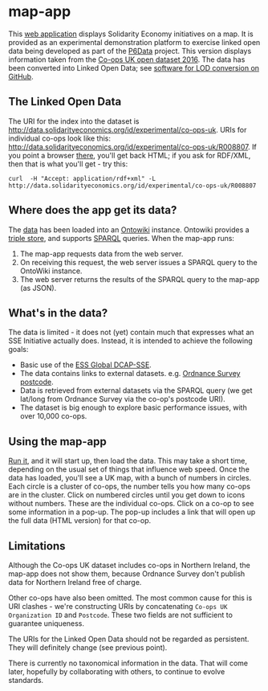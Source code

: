 # map-app

This [web application](http://data.solidarityeconomics.org/map-app/) displays Solidarity Economy initiatives on a map. It is provided as an experimental demonstration platform to exercise linked open data being developed as part of the [P6Data](https://github.com/p6data-coop) project.
This version displays information taken from the [Co-ops UK open dataset 2016](http://www.uk.coop/resources/co-operative-economy-open-dataset-2016). 
The data has been converted into Linked Open Data; see [software for LOD conversion on GitHub](https://github.com/p6data-coop/ise-linked-open-data/tree/master/data/co-ops-uk/2016-06).

## The Linked Open Data
The URI for the index into the dataset is http://data.solidarityeconomics.org/id/experimental/co-ops-uk.
URIs for individual co-ops look like this: http://data.solidarityeconomics.org/id/experimental/co-ops-uk/R008807.
If you point a browser [there](http://data.solidarityeconomics.org/id/experimental/co-ops-uk/R008807), you'll get back HTML;
if you ask for RDF/XML, then that is what you'll get - try this:

```
curl  -H "Accept: application/rdf+xml" -L http://data.solidarityeconomics.org/id/experimental/co-ops-uk/R008807
```

## Where does the app get its data?

The [data](http://data.solidarityeconomics.org/id/experimental/co-ops-uk.html) has been loaded into an [Ontowiki](http://aksw.org/Projects/OntoWiki.html) instance. 
Ontowiki provides a [triple store](https://en.wikipedia.org/wiki/Triplestore), and supports [SPARQL](https://en.wikipedia.org/wiki/SPARQL) queries. 
When the map-app runs:

1. The map-app requests data from the web server. 
1. On receiving this request, the web server issues a SPARQL query to the OntoWiki instance.
3. The web server returns the results of the SPARQL query to the map-app (as JSON). 

## What's in the data?

The data is limited - it does not (yet) contain much that expresses what an SSE Initiative actually does.
Instead, it is intended to achieve the following goals:

* Basic use of the [ESS Global DCAP-SSE](http://purl.org/essglobal/wiki).
* The data contains links to external datasets. e.g. [Ordnance Survey postcode](http://data.ordnancesurvey.co.uk/id/postcodeunit/OX11BP).
* Data is retrieved from external datasets via the SPARQL query (we get lat/long from Ordnance Survey via the co-op's postcode URI).
* The dataset is big enough to explore basic performance issues, with over 10,000 co-ops.

## Using the map-app

[Run it](http://data.solidarityeconomics.org/map-app/), and it will start up, then load the data. This may take a short time, depending on the usual set of things that influence web speed.
Once the data has loaded, you'll see a UK map, with a bunch of numbers in circles.
Each circle is a cluster of co-ops, the number tells you how many co-ops are in the cluster.
Click on numbered circles until you get down to icons without numbers. 
These are the individual co-ops.
Click on a co-op to see some information in a pop-up. 
The pop-up includes a link that will open up the full data (HTML version) for that co-op.

## Limitations

Although the Co-ops UK dataset includes co-ops in Northern Ireland, the map-app does not show them, because Ordnance Survey don't publish data for Northern Ireland free of charge.

Other co-ops have also been omitted. 
The most common cause for this is URI clashes - we're constructing URIs by concatenating `Co-ops UK Organization ID` and `Postcode`.
These two fields are not sufficient to guarantee uniqueness.

The URIs for the Linked Open Data should not be regarded as persistent. They will definitely change (see previous point).

There is currently no taxonomical information in the data. That will come later, hopefully by collaborating with others, to continue to evolve standards.
